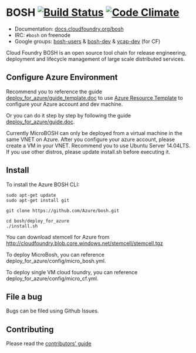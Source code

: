 # BOSH [![Build Status](https://travis-ci.org/cloudfoundry/bosh.png?branch=master)](https://travis-ci.org/cloudfoundry/bosh) [![Code Climate](https://codeclimate.com/github/cloudfoundry/bosh.png)](https://codeclimate.com/github/cloudfoundry/bosh)

* Documentation: [docs.cloudfoundry.org/bosh](http://docs.cloudfoundry.org/bosh)
* IRC: `#bosh` on freenode
* Google groups:
  [bosh-users](https://groups.google.com/a/cloudfoundry.org/group/bosh-users/topics) &
  [bosh-dev](https://groups.google.com/a/cloudfoundry.org/group/bosh-dev/topics) &
  [vcap-dev](https://groups.google.com/a/cloudfoundry.org/group/vcap-dev/topics) (for CF)

Cloud Foundry BOSH is an open source tool chain for release engineering,
deployment and lifecycle management of large scale distributed services.

## Configure Azure Environment

Recommend you to reference the guide [deploy_for_azure/guide_template.doc](https://raw.githubusercontent.com/Azure/bosh/azure_cpi_crp/deploy_for_azure/guide_template.doc) to use [Azure Resource Template](https://github.com/Azure/azure-quickstart-templates/tree/master/microbosh-setup) to configure your Azure account and dev machine.

Or you can do it step by step by following the guide [deploy_for_azure/guide.doc](https://raw.githubusercontent.com/Azure/bosh/azure_cpi_crp/deploy_for_azure/guide.doc).

Currently MicroBOSH can only be deployed from a virtual machine in the same VNET on Azure.
After you configure your azure account, please create a VM in your VNET. 
Recommend you to use Ubuntu Server 14.04LTS. If you use other distros, please update install.sh before executing it.

## Install

To install the Azure BOSH CLI:

```
sudo apt-get update
sudo apt-get install git

git clone https://github.com/Azure/bosh.git

cd bosh/deploy_for_azure
./install.sh
```

You can download stemcell for Azure from http://cloudfoundry.blob.core.windows.net/stemcell/stemcell.tgz

To deploy MicroBosh, you can reference deploy_for_azure/config/micro_bosh.yml.

To deploy single VM cloud foundry, you can reference deploy_for_azure/config/micro_cf.yml.

## File a bug

Bugs can be filed using Github Issues.

## Contributing

Please read the [contributors' guide](CONTRIBUTING.md)